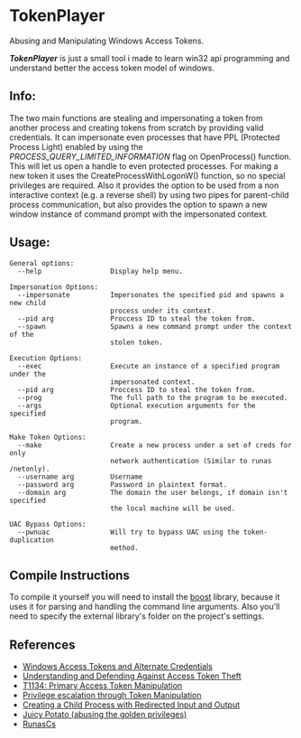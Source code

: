 # TokenPlayer
Abusing and Manipulating Windows Access Tokens.

___TokenPlayer___ is just a small tool i made to learn win32 api programming and understand better the access token model of windows.

## Info:
The two main functions are stealing and impersonating a token from another process and creating tokens from scratch by providing valid credentials. It can impersonate even processes that have PPL (Protected Process Light) enabled by using the *PROCESS_QUERY_LIMITED_INFORMATION* flag on OpenProcess() function. This will let us open a handle to even protected processes. For making a new token it uses the CreateProcessWithLogonW() function, so no special privileges are required. Also it provides the option to be used from a non interactive context (e.g. a reverse shell) by using two pipes for parent-child process communication, but also provides the option to spawn a new window instance of command prompt with the impersonated context.

## Usage:
```
General options:
  --help                 Display help menu.

Impersonation Options:
  --impersonate          Impersonates the specified pid and spawns a new child
                         process under its context.
  --pid arg              Proccess ID to steal the token from.
  --spawn                Spawns a new command prompt under the context of the
                         stolen token.

Execution Options:
  --exec                 Execute an instance of a specified program under the
                         impersonated context.
  --pid arg              Proccess ID to steal the token from.
  --prog                 The full path to the program to be executed.
  --args                 Optional execution arguments for the specified
                         program.

Make Token Options:
  --make                 Create a new process under a set of creds for only
                         network authentication (Similar to runas /netonly).
  --username arg         Username
  --password arg         Password in plaintext format.
  --domain arg           The domain the user belongs, if domain isn't specified
                         the local machine will be used.

UAC Bypass Options:
  --pwnuac               Will try to bypass UAC using the token-duplication
                         method.
```

## Compile Instructions
To compile it yourself you will need to install the [boost](https://www.boost.org/) library, because it uses it for parsing and handling the command line arguments. Also you'll need to specify the external library's folder on the project's settings.

## References
- [Windows Access Tokens and Alternate Credentials](https://blog.cobaltstrike.com/2015/12/16/windows-access-tokens-and-alternate-credentials/)
- [Understanding and Defending Against Access Token Theft](https://posts.specterops.io/understanding-and-defending-against-access-token-theft-finding-alternatives-to-winlogon-exe-80696c8a73b)
- [T1134: Primary Access Token Manipulation](https://www.ired.team/offensive-security/privilege-escalation/t1134-access-token-manipulation)
- [Privilege escalation through Token Manipulation](https://hacknpentest.com/privilege-escalation-through-token-manipulation/)
- [Creating a Child Process with Redirected Input and Output](https://docs.microsoft.com/en-us/windows/win32/procthread/creating-a-child-process-with-redirected-input-and-output?redirectedfrom=MSDN)
- [Juicy Potato (abusing the golden privileges)](https://github.com/ohpe/juicy-potato)
- [RunasCs](https://github.com/antonioCoco/RunasCs)


